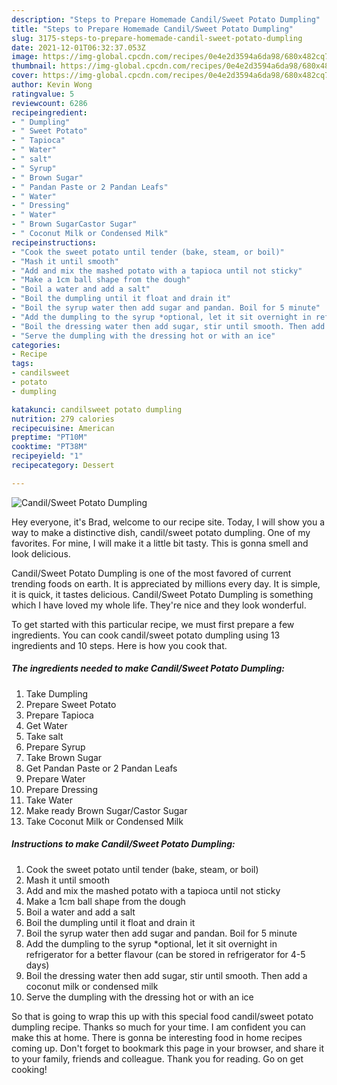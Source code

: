 ```yaml
---
description: "Steps to Prepare Homemade Candil/Sweet Potato Dumpling"
title: "Steps to Prepare Homemade Candil/Sweet Potato Dumpling"
slug: 3175-steps-to-prepare-homemade-candil-sweet-potato-dumpling
date: 2021-12-01T06:32:37.053Z
image: https://img-global.cpcdn.com/recipes/0e4e2d3594a6da98/680x482cq70/candilsweet-potato-dumpling-recipe-main-photo.jpg
thumbnail: https://img-global.cpcdn.com/recipes/0e4e2d3594a6da98/680x482cq70/candilsweet-potato-dumpling-recipe-main-photo.jpg
cover: https://img-global.cpcdn.com/recipes/0e4e2d3594a6da98/680x482cq70/candilsweet-potato-dumpling-recipe-main-photo.jpg
author: Kevin Wong
ratingvalue: 5
reviewcount: 6286
recipeingredient:
- " Dumpling"
- " Sweet Potato"
- " Tapioca"
- " Water"
- " salt"
- " Syrup"
- " Brown Sugar"
- " Pandan Paste or 2 Pandan Leafs"
- " Water"
- " Dressing"
- " Water"
- " Brown SugarCastor Sugar"
- " Coconut Milk or Condensed Milk"
recipeinstructions:
- "Cook the sweet potato until tender (bake, steam, or boil)"
- "Mash it until smooth"
- "Add and mix the mashed potato with a tapioca until not sticky"
- "Make a 1cm ball shape from the dough"
- "Boil a water and add a salt"
- "Boil the dumpling until it float and drain it"
- "Boil the syrup water then add sugar and pandan. Boil for 5 minute"
- "Add the dumpling to the syrup *optional, let it sit overnight in refrigerator for a better flavour (can be stored in refrigerator for 4-5 days)"
- "Boil the dressing water then add sugar, stir until smooth. Then add a coconut milk or condensed milk"
- "Serve the dumpling with the dressing hot or with an ice"
categories:
- Recipe
tags:
- candilsweet
- potato
- dumpling

katakunci: candilsweet potato dumpling 
nutrition: 279 calories
recipecuisine: American
preptime: "PT10M"
cooktime: "PT38M"
recipeyield: "1"
recipecategory: Dessert

---
```



![Candil/Sweet Potato Dumpling](https://img-global.cpcdn.com/recipes/0e4e2d3594a6da98/680x482cq70/candilsweet-potato-dumpling-recipe-main-photo.jpg)

Hey everyone, it's Brad, welcome to our recipe site. Today, I will show you a way to make a distinctive dish, candil/sweet potato dumpling. One of my favorites. For mine, I will make it a little bit tasty. This is gonna smell and look delicious.



Candil/Sweet Potato Dumpling is one of the most favored of current trending foods on earth. It is appreciated by millions every day. It is simple, it is quick, it tastes delicious. Candil/Sweet Potato Dumpling is something which I have loved my whole life. They're nice and they look wonderful.


To get started with this particular recipe, we must first prepare a few ingredients. You can cook candil/sweet potato dumpling using 13 ingredients and 10 steps. Here is how you cook that.

<!--inarticleads1-->

##### The ingredients needed to make Candil/Sweet Potato Dumpling:

1. Take  Dumpling
1. Prepare  Sweet Potato
1. Prepare  Tapioca
1. Get  Water
1. Take  salt
1. Prepare  Syrup
1. Take  Brown Sugar
1. Get  Pandan Paste or 2 Pandan Leafs
1. Prepare  Water
1. Prepare  Dressing
1. Take  Water
1. Make ready  Brown Sugar/Castor Sugar
1. Take  Coconut Milk or Condensed Milk




<!--inarticleads2-->

##### Instructions to make Candil/Sweet Potato Dumpling:

1. Cook the sweet potato until tender (bake, steam, or boil)
1. Mash it until smooth
1. Add and mix the mashed potato with a tapioca until not sticky
1. Make a 1cm ball shape from the dough
1. Boil a water and add a salt
1. Boil the dumpling until it float and drain it
1. Boil the syrup water then add sugar and pandan. Boil for 5 minute
1. Add the dumpling to the syrup *optional, let it sit overnight in refrigerator for a better flavour (can be stored in refrigerator for 4-5 days)
1. Boil the dressing water then add sugar, stir until smooth. Then add a coconut milk or condensed milk
1. Serve the dumpling with the dressing hot or with an ice




So that is going to wrap this up with this special food candil/sweet potato dumpling recipe. Thanks so much for your time. I am confident you can make this at home. There is gonna be interesting food in home recipes coming up. Don't forget to bookmark this page in your browser, and share it to your family, friends and colleague. Thank you for reading. Go on get cooking!
